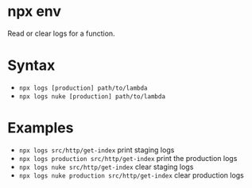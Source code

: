 # npx env

Read or clear logs for a function.

# Syntax

- `npx logs [production] path/to/lambda`
- `npx logs nuke [production] path/to/lambda`

# Examples

- `npx logs src/http/get-index` print staging logs
- `npx logs production src/http/get-index` print the production logs
- `npx logs nuke src/http/get-index` clear staging logs
- `npx logs nuke production src/http/get-index` clear production logs
